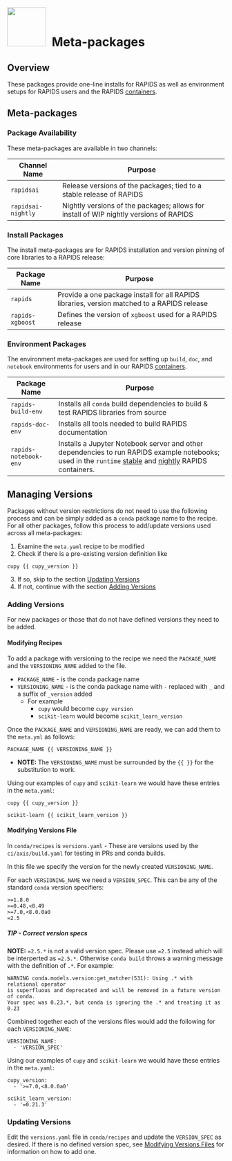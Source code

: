 # <div align="left"><img src="https://rapids.ai/assets/images/rapids_logo.png" width="90px"/>&nbsp; Meta-packages

## Overview

These packages provide one-line installs for RAPIDS as well as environment
setups for RAPIDS users and the RAPIDS [containers](https://github.com/rapidsai/build).

## Meta-packages

### Package Availability

These meta-packages are available in two channels:

Channel Name | Purpose
--- | ---
`rapidsai` | Release versions of the packages; tied to a stable release of RAPIDS
`rapidsai-nightly` | Nightly versions of the packages; allows for install of WIP nightly versions of RAPIDS

### Install Packages

The install meta-packages are for RAPIDS installation and version pinning of core
libraries to a RAPIDS release:

Package Name | Purpose
--- | ---
`rapids` | Provide a one package install for all RAPIDS libraries, version matched to a RAPIDS release
`rapids-xgboost` | Defines the version of `xgboost` used for a RAPIDS release

### Environment Packages

The environment meta-packages are used for setting up `build`, `doc`, and
`notebook` environments for users and in our RAPIDS [containers](https://github.com/rapidsai/build).

Package Name | Purpose
--- | ---
`rapids-build-env` | Installs all `conda` build dependencies to build & test RAPIDS libraries from source
`rapids-doc-env` | Installs all tools needed to build RAPIDS documentation
`rapids-notebook-env` | Installs a Jupyter Notebook server and other dependencies to run RAPIDS example notebooks; used in the `runtime` [stable](https://hub.docker.com/r/rapidsai/rapidsai/tags?page=1&name=runtime) and [nightly](https://hub.docker.com/r/rapidsai/rapidsai-nightly/tags?page=1&name=runtime) RAPIDS containers.

## Managing Versions

Packages without version restrictions do not need to use the following process
and can be simply added as a `conda` package name to the recipe. For all other
packages, follow this process to add/update versions used across all
meta-packages:

1. Examine the `meta.yaml` recipe to be modified
2. Check if there is a pre-existing version definition like
```
cupy {{ cupy_version }}
```
3. If so, skip to the section [Updating Versions](#updating-versions)
4. If not, continue with the section [Adding Versions](#adding-versions)

### Adding Versions

For new packages or those that do not have defined versions they need to be
added.

#### Modifying Recipes

To add a package with versioning to the recipe we need the `PACKAGE_NAME` and
the `VERSIONING_NAME` added to the file.

- `PACKAGE_NAME` - is the conda package name
- `VERSIONING_NAME` - is the conda package name with `-` replaced with `_` and a suffix of `_version` added
  - For example 
    - `cupy` would become `cupy_version`
    - `scikit-learn` would become `scikit_learn_version`

Once the `PACKAGE_NAME` and `VERSIONING_NAME` are ready, we can add them to
the `meta.yml` as follows:

```
PACKAGE_NAME {{ VERSIONING_NAME }}
```

- **NOTE:** The `VERSIONING_NAME` must be surrounded by the `{{ }}` for the substitution to work.

Using our examples of `cupy` and `scikit-learn` we would have these entries in
the `meta.yaml`:

```
cupy {{ cupy_version }}
```
```
scikit-learn {{ scikit_learn_version }}
```

#### Modifying Versions File

In `conda/recipes` is `versions.yaml` - These are versions used by the `ci/axis/build.yaml` for testing in PRs and conda builds.

In this file we specify the version for the newly created `VERSIONING_NAME`.

For each `VERSIONING_NAME` we need a `VERSION_SPEC`. This can be any of the
standard `conda` version specifiers:
```
>=1.8.0
>=0.48,<0.49
>=7.0,<8.0.0a0
=2.5
```

##### TIP - Correct version specs

**NOTE:** `=2.5.*` is not a valid version spec. Please use `=2.5` instead
which will be interperted as `=2.5.*`. Otherwise `conda build` throws a
warning message with the definition of `.*`. For example:

```
WARNING conda.models.version:get_matcher(531): Using .* with relational operator
is superfluous and deprecated and will be removed in a future version of conda.
Your spec was 0.23.*, but conda is ignoring the .* and treating it as 0.23
```

Combined together each of the versions files would add the following for each
`VERSIONING_NAME`:
```
VERSIONING_NAME:
  - 'VERSION_SPEC'
```

Using our examples of `cupy` and `scikit-learn` we would have these entries in
the `meta.yaml`:

```
cupy_version:
  - '>=7.0,<8.0.0a0'
```
```
scikit_learn_version:
  - '=0.21.3'
```

### Updating Versions

Edit the `versions.yaml` file in `conda/recipes` and update the `VERSION_SPEC`
as desired. If there is no defined version spec, see [Modifying Versions Files](#modifying-versions-files)
for information on how to add one.
